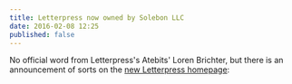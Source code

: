 ```yaml
---
title: Letterpress now owned by Solebon LLC 
date: 2016-02-08 12:25
published: false
---
```


No official word from Letterpress's Atebits' Loren Brichter, but there is an announcement of sorts on the [new Letterpress homepage][letterpress]: 


[letterpress]: http://www.letterpressapp.com/